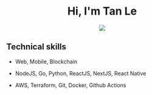 <h1 align="center"><b>Hi, I'm Tan Le </b></h1>
<p align="center">
  <a href="https://github.com/DenverCoder1/readme-typing-svg"><img src="https://readme-typing-svg.herokuapp.com?font=Time+New+Roman&color=cyan&size=25&center=true&vCenter=true&width=600&height=100&lines=Full-stack+Software+Engineer;Tan+Le+.+aka+Thomas+Le"></a>
</p>

## Technical skills

-   Web, Mobile, Blockchain

-   NodeJS, Go, Python, ReactJS, NextJS, React Native

-   AWS, Terraform, Git, Docker, Github Actions


